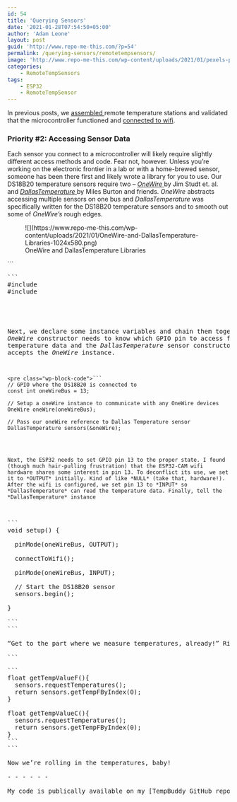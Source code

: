 ```yaml
---
id: 54
title: 'Querying Sensors'
date: '2021-01-28T07:54:50+05:00'
author: 'Adam Leone'
layout: post
guid: 'http://www.repo-me-this.com/?p=54'
permalink: /querying-sensors/remotetempsensors/
image: 'http://www.repo-me-this.com/wp-content/uploads/2021/01/pexels-photo-4429561-1200x800.jpeg'
categories:
    - RemoteTempSensors
tags:
    - ESP32
    - RemoteTempSensor
---
```


In previous posts, we [assembled ](https://www.repo-me-this.com/remote-temp-sensor-hardware/remotetempsensors/)remote temperature stations and validated that the microcontroller functioned and [connected to wifi](https://www.repo-me-this.com/getting-started-with-esp32/remotetempsensors/).

### Priority #2: Accessing Sensor Data

Each sensor you connect to a microcontroller will likely require slightly different access methods and code. Fear not, however. Unless you’re working on the electronic frontier in a lab or with a home-brewed sensor, someone has been there first and likely wrote a library for you to use. Our DS18B20 temperature sensors require two – [*OneWire* ](https://www.pjrc.com/teensy/td_libs_OneWire.html)by Jim Studt et. al. and [*DallasTemperature* ](https://github.com/milesburton/Arduino-Temperature-Control-Library)by Miles Burton and friends. *OneWire* abstracts accessing multiple sensors on one bus and *DallasTemperature* was specifically written for the DS18B20 temperature sensors and to smooth out some of *OneWire’s* rough edges.

<figure class="wp-block-image size-large">![](https://www.repo-me-this.com/wp-content/uploads/2021/01/OneWire-and-DallasTemperature-Libraries-1024x580.png)<figcaption>OneWire and DallasTemperature Libraries</figcaption></figure>```
<pre class="wp-block-code">```
#include <OneWire.h>
#include <DallasTemperature.h>

```
```

Next, we declare some instance variables and chain them together. The *OneWire* constructor needs to know which GPIO pin to access for temperature data and the *DallasTemperature* sensor constructor accepts the *OneWire* instance.

```
<pre class="wp-block-code">```
// GPIO where the DS18B20 is connected to
const int oneWireBus = 13;     

// Setup a oneWire instance to communicate with any OneWire devices
OneWire oneWire(oneWireBus);

// Pass our oneWire reference to Dallas Temperature sensor 
DallasTemperature sensors(&oneWire);

```
```

Next, the ESP32 needs to set GPIO pin 13 to the proper state. I found (though much hair-pulling frustration) that the ESP32-CAM wifi hardware shares some interest in pin 13. To deconflict its use, we set it to *OUTPUT* initially. Kind of like *NULL* (take that, hardware!). After the wifi is configured, we set pin 13 to *INPUT* so *DallasTemperature* can read the temperature data. Finally, tell the *DallasTemperature* instance

```
<pre class="wp-block-code">```
void setup() {

  pinMode(oneWireBus, OUTPUT); 
  
  connectToWifi();

  pinMode(oneWireBus, INPUT);
  
  // Start the DS18B20 sensor
  sensors.begin();

}

```
```

“Get to the part where we measure temperatures, already!” Right. All you do is … request the temperature from *DallasTemperature*. Well, first you tell the instance to communicate with the sensor. Once that’s complete, pull the current temperature in your desired format (not sure if Kelvin is an option…).

```
<pre class="wp-block-code">```
float getTempValueF(){ 
  sensors.requestTemperatures(); 
  return sensors.getTempFByIndex(0);
}

float getTempValueC(){
  sensors.requestTemperatures(); 
  return sensors.getTempFByIndex(0);
}
```
```

Now we’re rolling in the temperatures, baby!

- - - - - -

My code is publically available on my [TempBuddy GitHub repository](https://github.com/ildrummer/TempBuddy).